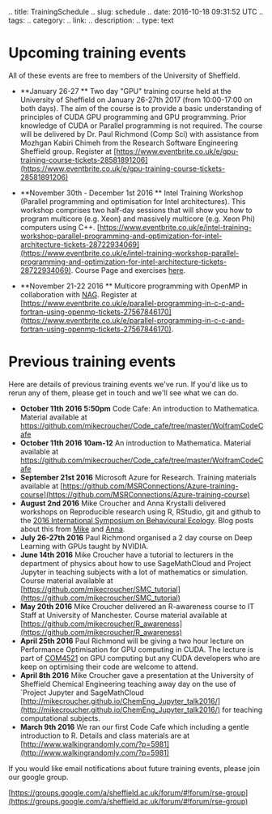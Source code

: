 .. title: TrainingSchedule
.. slug: schedule
.. date: 2016-10-18 09:31:52 UTC
.. tags:
.. category:
.. link:
.. description:
.. type: text

# Upcoming training events

All of these events are free to members of the University of Sheffield.

* **January 26-27 ** Two day "GPU" training course held at the University of Sheffield on January 26-27th 2017 (from 10:00-17:00 on both days). The aim of the course is to provide a basic understanding of principles of CUDA GPU programming and GPU programming. Prior knowledge of CUDA or Parallel programming is not required. The course will be delivered by Dr. Paul Richmond (Comp Sci) with assistance from Mozhgan Kabiri Chimeh from the Research Software Engineering Sheffield group. Register at [https://www.eventbrite.co.uk/e/gpu-training-course-tickets-28581891206](https://www.eventbrite.co.uk/e/gpu-training-course-tickets-28581891206)

* **November 30th - December 1st 2016 ** Intel Training Workshop (Parallel programming and optimisation for Intel architectures). This workshop comprises two half-day sessions that will show you how to program multicore (e.g. Xeon) and massively multicore (e.g. Xeon Phi) computers using C++. [https://www.eventbrite.co.uk/e/intel-training-workshop-parallel-programming-and-optimization-for-intel-architecture-tickets-28722934069](https://www.eventbrite.co.uk/e/intel-training-workshop-parallel-programming-and-optimization-for-intel-architecture-tickets-28722934069). Course Page and exercises [here](../intel).



* **November 21-22 2016 ** Multicore programming with OpenMP in collaboration with [NAG](http://www.nag.co.uk/). Register at [https://www.eventbrite.co.uk/e/parallel-programming-in-c-c-and-fortran-using-openmp-tickets-27567846170](https://www.eventbrite.co.uk/e/parallel-programming-in-c-c-and-fortran-using-openmp-tickets-27567846170). 
# Previous training events

Here are details of previous training events we've run. If you'd like us to rerun any of them, please get in touch and we'll see what we can do.

* **October 11th 2016 5:50pm** Code Cafe: An introduction to Mathematica. Material available at https://github.com/mikecroucher/Code_cafe/tree/master/WolframCodeCafe
* **October 11th 2016 10am-12** An introduction to Mathematica. Material available at https://github.com/mikecroucher/Code_cafe/tree/master/WolframCodeCafe
* **September 21st 2016** Microsoft Azure for Research. Training materials available at [https://github.com/MSRConnections/Azure-training-course](https://github.com/MSRConnections/Azure-training-course)
* **August 2nd 2016** Mike Croucher and Anna Krystalli delivered workshops on Reproducible research using R, RStudio, git and github to the [2016 International Symposium on Behavioural Ecology](http://www.isbe2016.com/). Blog posts about this from [Mike](http://www.walkingrandomly.com/?p=6229) and [Anna](https://science.mozilla.org/blog/2016-isbe-review).
* **July 26-27th 2016** Paul Richmond organised a 2 day course on Deep Learning with GPUs taught by NVIDIA.
* **June 14th 2016** Mike Croucher have a tutorial to lecturers in the department of physics about how to use SageMathCloud and Project Jupyter in teaching subjects with a lot of mathematics or simulation. Course material available at [https://github.com/mikecroucher/SMC_tutorial](https://github.com/mikecroucher/SMC_tutorial)
* **May 20th 2016** Mike Croucher delivered an R-awareness course to IT Staff at University of Manchester. Course material available at [https://github.com/mikecroucher/R_awareness](https://github.com/mikecroucher/R_awareness)
* **April 25th 2016** Paul Richmond will be giving a two hour lecture on Performance Optimisation for GPU computing in CUDA. The lecture is part of [COM4521](http://paulrichmond.shef.ac.uk/teaching/COM4521/) on GPU computing but any CUDA developers who are keep on optimising their code are welcome to attend.
* **April 8th 2016** Mike Croucher gave a presentation at the University of Sheffield Chemical Engineering teaching away day on the use of `Project Jupyter and SageMathCloud [http://mikecroucher.github.io/ChemEng_Jupyter_talk2016/](http://mikecroucher.github.io/ChemEng_Jupyter_talk2016/) for teaching computational subjects.
* **March 9th 2016** We ran our first Code Cafe which including a gentle introduction to R. Details and class materials are at [http://www.walkingrandomly.com/?p=5981](http://www.walkingrandomly.com/?p=5981)

If you would like email notifications about future training events, please join our google group.

[https://groups.google.com/a/sheffield.ac.uk/forum/#!forum/rse-group](https://groups.google.com/a/sheffield.ac.uk/forum/#!forum/rse-group)
